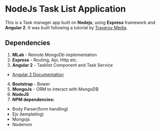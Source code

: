 # NodeJs Task List Application

This is a Task manager app built on **Nodejs**, using **Express** framework and
**Angular 2**. It was built following a tutorial by [Traversy Media](https://traversymedia.com). 
## Dependencies
1. **MLab** - Remote MongoDb implementation
2. **Express** - Routing, Api, Http etc.
3. **Angular 2** - Tasklist Component and Task Service
+ [Angular 2 Documentation](https://web.archive.org/web/20161011223739/https://angular.io/docs/ts/latest/quickstart.html)
4. **Bootstrap** - Bower
5. **MongoJs** - ORM to interact with MongoDB
6. **NodeJS**
7. **NPM dependencies:**
+ Body Parser(form handling)
+ Ejs (templating)
+ Mongojs
+ Nodemon





